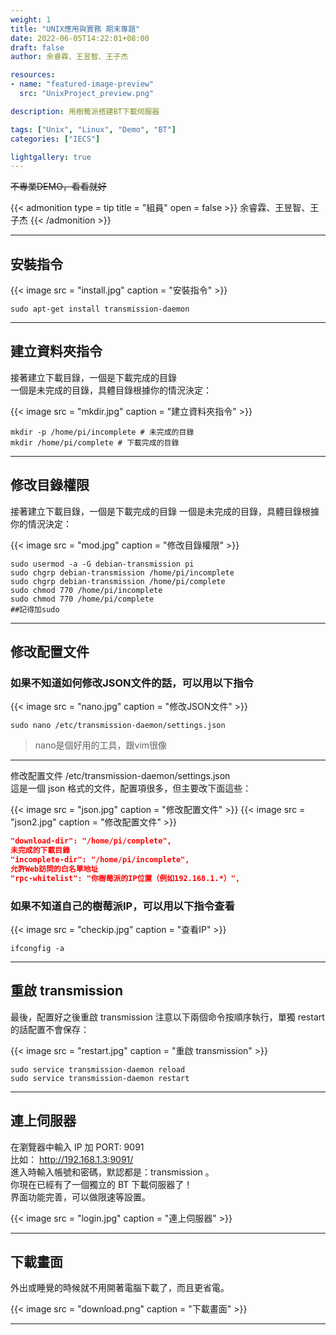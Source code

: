 ```yaml
---
weight: 1
title: "UNIX應用與實務 期末專題"
date: 2022-06-05T14:22:01+08:00
draft: false
author: 余睿霖、王昱智、王子杰

resources:
- name: "featured-image-preview"
  src: "UnixProject_preview.png"

description: 用樹莓派搭建BT下載伺服器

tags: ["Unix", "Linux", "Demo", "BT"]
categories: ["IECS"]

lightgallery: true
---
```



<!--more-->

~~不專業DEMO，看看就好~~

{{< admonition type = tip title = "組員" open = false >}}
余睿霖、王昱智、王子杰
{{< /admonition >}}

--- 

## 安裝指令

{{< image src = "install.jpg" caption = "安裝指令" >}}

```shell
sudo apt-get install transmission-daemon
```

---

## 建立資料夾指令

接著建立下載目錄，一個是下載完成的目錄  
一個是未完成的目錄，具體目錄根據你的情況決定：  

{{< image src = "mkdir.jpg" caption = "建立資料夾指令" >}}

```shell
mkdir -p /home/pi/incomplete # 未完成的目錄
mkdir /home/pi/complete # 下載完成的目錄
```

---


## 修改目錄權限

接著建立下載目錄，一個是下載完成的目錄
一個是未完成的目錄，具體目錄根據你的情況決定：

{{< image src = "mod.jpg" caption = "修改目錄權限" >}}

```shell
sudo usermod -a -G debian-transmission pi
sudo chgrp debian-transmission /home/pi/incomplete
sudo chgrp debian-transmission /home/pi/complete
sudo chmod 770 /home/pi/incomplete
sudo chmod 770 /home/pi/complete
##記得加sudo
```

---


## 修改配置文件

### 如果不知道如何修改JSON文件的話，可以用以下指令
{{< image src = "nano.jpg" caption = "修改JSON文件" >}}

```shell
sudo nano /etc/transmission-daemon/settings.json
```

> nano是個好用的工具，跟vim很像  

---

修改配置文件 /etc/transmission-daemon/settings.json  
這是一個 json 格式的文件，配置項很多，但主要改下面這些：  

{{< image src = "json.jpg" caption = "修改配置文件" >}}
{{< image src = "json2.jpg" caption = "修改配置文件" >}}

```json
"download-dir": "/home/pi/complete",
未完成的下載目錄
"incomplete-dir": "/home/pi/incomplete",
允許Web訪問的白名單地址
"rpc-whitelist": "你樹莓派的IP位置（例如192.168.1.*）",
```

### 如果不知道自己的樹莓派IP，可以用以下指令查看
{{< image src = "checkip.jpg" caption = "查看IP" >}}

```shell
ifcongfig -a
```

---


## 重啟 transmission

最後，配置好之後重啟 transmission
注意以下兩個命令按順序執行，單獨 restart 的話配置不會保存：

{{< image src = "restart.jpg" caption = "重啟 transmission" >}}

```shell
sudo service transmission-daemon reload
sudo service transmission-daemon restart
```

---


## 連上伺服器

在瀏覽器中輸入 IP 加 PORT: 9091  
比如： http://192.168.1.3:9091/   
進入時輸入帳號和密碼，默認都是：transmission 。  
你現在已經有了一個獨立的 BT 下載伺服器了！  
界面功能完善，可以做限速等設置。

{{< image src = "login.jpg" caption = "連上伺服器" >}}


---


## 下載畫面

外出或睡覺的時候就不用開著電腦下載了，而且更省電。

{{< image src = "download.png" caption = "下載畫面" >}}


---